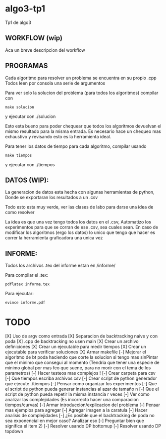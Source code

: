 # algo3-tp1
Tp1 de algo3

## WORKFLOW (wip)

Aca un breve descripcion del workflow


## PROGRAMAS

Cada algoritmo para resolver un problema se encuentra en su propio .cpp
Todos leen por consola una serie de argumentos

Para ver solo la solucion del problema (para todos los algoritmos) compilar con
```
make solucion
```
y ejecutar con ./solucion

Esto esta bueno para poder chequear que todos los algoritmos devuelvan el mismo resultado para la misma entrada.
Es necesario hace un chequeo mas exhaustivo y revisando esto es la herramienta ideal.


Para tener los datos de tiempo para cada algoritmo, compilar usando
```
make tiempos
```
y ejecutar con ./tiempos


## DATOS (WIP): 

La generacion de datos esta hecha con algunas herramientas de python,
Donde se exportaran los resultados a un .csv

Todo esto esta muy verde, ver las clases de labo para darse una idea de como resolver

La idea es que una vez tengo todos los datos en el .csv,
Automatizo los experimentos para que se corran de ese .csv, sea cuales sean.
En caso de modificar los algoritmos (ergo los datos) lo unico que tengo que hacer 
es correr la herramienta graficadora una unica vez


## INFORME:

Todos los archivos .tex del informe estan en /informe/

Para compilar el .tex:

```
pdflatex informe.tex
```

Para ejecutar:
```
evince informe.pdf
```

# TODO

[X] Uso de argv como entrada
[X] Separacion de backtracking naive y con poda
[X] .cpp de backtracking no usen main
[X] Crear un archivo definiciones
[X] Crear un ejecutable para medir tiempos
[X] Crear un ejecutable para verificar soluciones
[X] Armar makefile
[-] Mejorar el algoritmo de bt poda haciendo que corte la solucion si tengo mas sinPintar que el minimo que consegui al momento (Tendria que tener una especie de minimo global por mas feo que suene, para no morir con el tema de los parametros) 
[-] Hacer testeos mas complejos !
[-] Crear carpeta para csv
[-] Que tiempos escriba archivos csv
[-] Crear script de python generador que ejecute ./tiempos
[-] Pensar como organizar los experimentos
[-] Que el script de python pueda generar instancias al azar de tamaño n
[-] Que el script de python pueda repetir la misma instancia r veces
[-] Ver como analizar las complejidades (Es incorrecto hacer una comparacion tiempos/curvas)
[-] Armar introduccion/explicacion del problema
[-] Pensar mas ejemplos para agregar
[-] Agregar imagen a la caratula
[-] Hacer analisis de complejidades
[-] ¿Es posible que el backtracking de poda no sea exponencial en mejor caso? Analizar eso 
[-] Preguntar bien que significa el item 2)
[-] Resolver usando DP bottomup
[-] Resolver usando DP topdown
